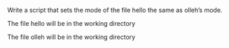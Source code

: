 Write a script that sets the mode of the file hello the same as olleh’s mode.

The file hello will be in the working directory

The file olleh will be in the working directory


